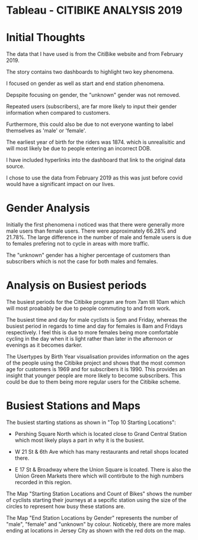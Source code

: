 # Tableau - CITIBIKE ANALYSIS 2019

# Initial Thoughts

The data that I have used is from the CitiBike website and from February 2019. 

The story contains two dashboards to highlight two key phenomena.

I focused on gender as well as start and end station phenomena.

Depspite focusing on gender, the "unknown" gender was not removed.

Repeated users (subscribers), are far more likely to input their gender information when compared to customers.

Furthermore, this could also be due to not everyone wanting to label themselves as 'male' or 'female'.

The earliest year of birth for the riders was 1874. which is unrealisitic and will most likely be due to people entering an incorrect DOB. 

I have included hyperlinks into the dashboard that link to the original data source.

I chose to use the data from February 2019 as this was just before covid would have a significant impact on our lives.

# Gender Analysis

Initially the first phenomena i noticed was that there were generally more male users than female users. There were approximately 66.28% and 21.78%. The large difference in the number of male and female users is due to females prefering not to cycle in areas with more traffic. 

The "unknown" gender has a higher percentage of customers than subscribers which is not the case for both males and females. 

# Analysis on Busiest periods 

The busiest periods for the Citibike program are from 7am till 10am which will most proabably be due to people commuting to and from work.

The busiest time and day for male cyclists is 5pm and Friday, whereas the busiest period in regards to time and day for females is 8am and Fridays respectively. I feel this is due to more females being more comfortable cycling in the day when it is light rather than later in the afternoon or evenings as it becomes darker. 

The Usertypes by Birth Year visualisation provides information on the ages of the people using the Citibike project and shows that the most common age for customers is 1969 and for subscribers it is 1990. This provides an insight that younger people are more likely to become subscribers. This could be due to them being more regular users for the Citibike scheme. 

# Busiest Stations and Maps

The busiest starting stations as shown in "Top 10 Starting Locations": 

* Pershing Square North which is located close to Grand Central Station which most likely plays a part in why it is the busiest. 

* W 21 St & 6th Ave which has many restaurants and retail shops located there.

* E 17 St & Broadway where the Union Square is lcoated. There is also the Union Green Markets there which will contirbute to the high numbers recorded in this region. 



The Map "Starting Station Locations and Count of Bikes" shows the number of cyclists starting their journeys at a sepcific station using the size of the circles to represent how busy these stations are. 

The Map "End Station Locations by Gender" represents the number of "male", "female" and "unknown" by colour. Noticebly, there are more males ending at locations in Jersey City as shown with the red dots on the map.

